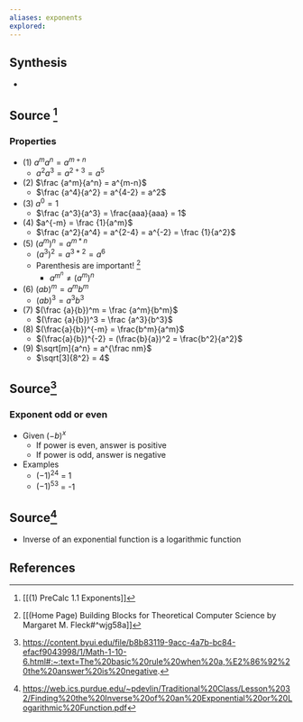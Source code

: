```yaml
---
aliases: exponents
explored:
---
```

## Synthesis
- 
## Source [^1]
### Properties
- (1) $a^ma^n = a^{m+n}$
	- $a^2a^3 = a^{2+3} = a^5$
- (2) $\frac {a^m}{a^n} = a^{m-n}$
	- $\frac {a^4}{a^2} = a^{4-2} = a^2$ 
- (3) $a^0 = 1$
	- $\frac {a^3}{a^3} = \frac{aaa}{aaa} = 1$
- (4) $a^{-m} = \frac {1}{a^m}$
	- $\frac {a^2}{a^4} = a^{2-4} = a^{-2} = \frac {1}{a^2}$
- (5) $(a^m)^n = a^{m*n}$ 
	- $(a^3)^2 = a^{3*2} = a^6$
	- Parenthesis are important! [^2]
		- $a^{m^n} \ne (a^m)^n$
- (6) $(ab)^m = a^mb^m$ 
	- $(ab)^3 = a^3b^3$
- (7) $(\frac {a}{b})^m = \frac {a^m}{b^m}$ 
	- $(\frac {a}{b})^3 = \frac {a^3}{b^3}$ 
- (8) $(\frac{a}{b})^{-m} = \frac{b^m}{a^m}$
	- $(\frac{a}{b})^{-2} = (\frac{b}{a})^2 = \frac{b^2}{a^2}$
- (9) $\sqrt[m]{a^n} = a^{\frac nm}$
	- $\sqrt[3]{8^2} = 4$
## Source[^3]
### Exponent odd or even
- Given $(-b)^x$
	- If power is even, answer is positive
	- If power is odd, answer is negative
- Examples
	- $(-1)^{24}$ = 1
	- $(-1)^{53}$ = -1
## Source[^4]
- Inverse of an exponential function is a logarithmic function
## References
[^1]: [[(1) PreCalc 1.1 Exponents]]
[^2]: [[(Home Page) Building Blocks for Theoretical Computer Science by Margaret M. Fleck#^wjg58a]]
[^3]: https://content.byui.edu/file/b8b83119-9acc-4a7b-bc84-efacf9043998/1/Math-1-10-6.html#:~:text=The%20basic%20rule%20when%20a,%E2%86%92%20the%20answer%20is%20negative.
[^4]: https://web.ics.purdue.edu/~pdevlin/Traditional%20Class/Lesson%2032/Finding%20the%20Inverse%20of%20an%20Exponential%20or%20Logarithmic%20Function.pdf
